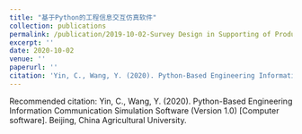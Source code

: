 ```yaml
---
title: "基于Python的工程信息交互仿真软件"
collection: publications
permalink: /publication/2019-10-02-Survey Design in Supporting of Product Design and Development-number-1
excerpt: ''
date: 2020-10-02
venue: ''
paperurl: ''
citation: 'Yin, C., Wang, Y. (2020). Python-Based Engineering Information Communication Simulation Software (Version 1.0) [Computer software]. Beijing,  China Agricultural University.'
---
```



Recommended citation: Yin, C., Wang, Y. (2020). Python-Based Engineering Information Communication Simulation Software (Version 1.0) [Computer software]. Beijing,  China Agricultural University.